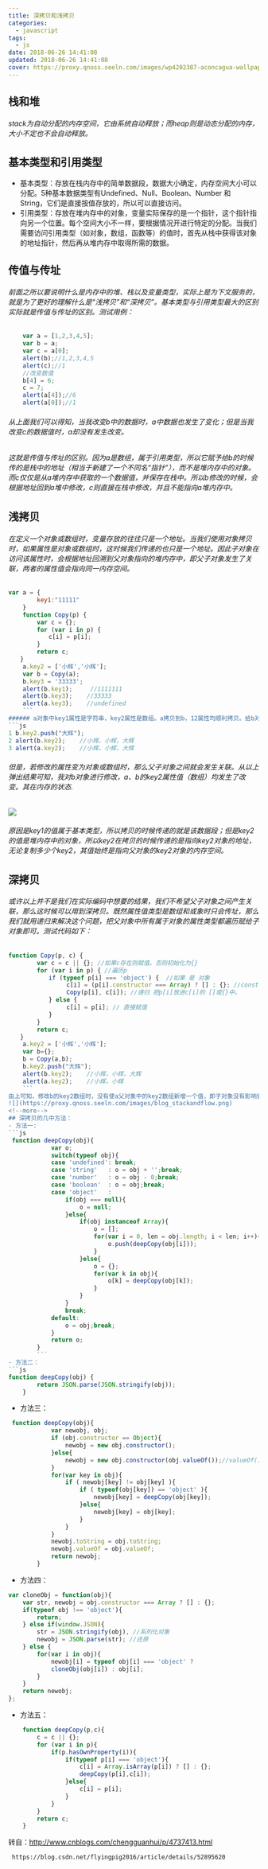 ```yaml
---
title: 深拷贝和浅拷贝
categories:
  - javascript
tags:
  - js
date: 2018-06-26 14:41:08
updated: 2018-06-26 14:41:08
cover: https://proxy.qnoss.seeln.com/images/wp4202387-aconcagua-wallpapers.jpg
---
```

## 栈和堆
###### stack为自动分配的内存空间，它由系统自动释放；而heap则是动态分配的内存，大小不定也不会自动释放。
 
## 基本类型和引用类型
 - 基本类型：存放在栈内存中的简单数据段，数据大小确定，内存空间大小可以分配。5种基本数据类型有Undefined、Null、Boolean、Number 和 String，它们是直接按值存放的，所以可以直接访问。
 - 引用类型：存放在堆内存中的对象，变量实际保存的是一个指针，这个指针指向另一个位置。每个空间大小不一样，要根据情况开进行特定的分配。当我们需要访问引用类型（如对象，数组，函数等）的值时，首先从栈中获得该对象的地址指针，然后再从堆内存中取得所需的数据。

## 传值与传址
###### 前面之所以要说明什么是内存中的堆、栈以及变量类型，实际上是为下文服务的，就是为了更好的理解什么是“浅拷贝”和“深拷贝”。基本类型与引用类型最大的区别实际就是传值与传址的区别。测试用例：
```js
	var a = [1,2,3,4,5];
    var b = a;
    var c = a[0];
    alert(b);//1,2,3,4,5
    alert(c);//1
    //改变数值
    b[4] = 6;
    c = 7;
    alert(a[4]);//6
    alert(a[0]);//1
```
###### 从上面我们可以得知，当我改变b中的数据时，a中数据也发生了变化；但是当我改变c的数据值时，a却没有发生改变。
###### 这就是传值与传址的区别。因为a是数组，属于引用类型，所以它赋予给b的时候传的是栈中的地址（相当于新建了一个不同名“指针”），而不是堆内存中的对象。而c仅仅是从a堆内存中获取的一个数据值，并保存在栈中。所以b修改的时候，会根据地址回到a堆中修改，c则直接在栈中修改，并且不能指向a堆内存中。

## 浅拷贝
###### 在定义一个对象或数组时，变量存放的往往只是一个地址。当我们使用对象拷贝时，如果属性是对象或数组时，这时候我们传递的也只是一个地址。因此子对象在访问该属性时，会根据地址回溯到父对象指向的堆内存中，即父子对象发生了关联，两者的属性值会指向同一内存空间。
```js
var a = {
        key1:"11111"
    }
    function Copy(p) {
        var c = {};
        for (var i in p) { 
        　　c[i] = p[i];
        }
        return c;
　　}
    a.key2 = ['小辉','小辉'];
    var b = Copy(a);
	b.key3 = '33333';
    alert(b.key1);     //1111111
    alert(b.key3);    //33333
    alert(a.key3);    //undefined
    ```
###### a对象中key1属性是字符串，key2属性是数组。a拷贝到b，12属性均顺利拷贝。给b对象新增一个字符串类型的属性key3时，b能正常修改，而a中无定义。说明子对象的key3（基本类型）并没有关联到父对象中，所以undefined。
```js
1 b.key2.push("大辉");
2 alert(b.key2);    //小辉，小辉，大辉
3 alert(a.key2);    //小辉，小辉，大辉
```
###### 但是，若修改的属性变为对象或数组时，那么父子对象之间就会发生关联。从以上弹出结果可知，我对b对象进行修改，a、b的key2属性值（数组）均发生了改变。其在内存的状态.
![](https://proxy.qnoss.seeln.com/images/blog_stackandflow2.png)
###### 原因是key1的值属于基本类型，所以拷贝的时候传递的就是该数据段；但是key2的值是堆内存中的对象，所以key2在拷贝的时候传递的是指向key2对象的地址，无论复制多少个key2，其值始终是指向父对象的key2对象的内存空间。

## 深拷贝
###### 或许以上并不是我们在实际编码中想要的结果，我们不希望父子对象之间产生关联，那么这时候可以用到深拷贝。既然属性值类型是数组和或象时只会传址，那么我们就用递归来解决这个问题，把父对象中所有属于对象的属性类型都遍历赋给子对象即可。测试代码如下：
```js
function Copy(p, c) {
        var c = c || {}; //如果c存在则赋值，否则初始化为{}
        for (var i in p) { //遍历p
        　　if (typeof p[i] === 'object') {  //如果 是 对象 
        　　　　　c[i] = (p[i].constructor === Array) ? [] : {}; //constructor方法返回一个对象的属性，如果是array则复制[] 否则 复制 {}
        　　　　　Copy(p[i], c[i]); //递归 把p[i]放进c[i]的 []或{}中。
        　　} else {
        　　　　　c[i] = p[i]; // 直接赋值
        　　}
        }
        return c;
　　}    
    a.key2 = ['小辉','小辉'];
    var b={};
    b = Copy(a,b);        
    b.key2.push("大辉");
    alert(b.key2);    //小辉，小辉，大辉
    alert(a.key2);    //小辉，小辉
    ```
由上可知，修改b的key2数组时，没有使a父对象中的key2数组新增一个值，即子对象没有影响到父对象a中的key2。其存储模式大致如下：
![](https://proxy.qnoss.seeln.com/images/blog_stackandflow.png)
<!--more-->
## 深拷贝的几中方法：
- 方法一:
```js
 function deepCopy(obj){
            var o;
            switch(typeof obj){
            case 'undefined': break;
            case 'string'   : o = obj + '';break;
            case 'number'   : o = obj - 0;break;
            case 'boolean'  : o = obj;break;
            case 'object'   :
                if(obj === null){
                    o = null;
                }else{
                    if(obj instanceof Array){
                        o = [];
                        for(var i = 0, len = obj.length; i < len; i++){
                            o.push(deepCopy(obj[i]));
                        }
                    }else{
                        o = {};
                        for(var k in obj){
                            o[k] = deepCopy(obj[k]);
                        }
                    }
                }
                break;
            default:
                o = obj;break;
            }
            return o;
        }
        ```
- 方法二：
```js
function deepCopy(obj) {
        return JSON.parse(JSON.stringify(obj));
    }
```
- 方法三：
```js
 function deepCopy(obj){
            var newobj, obj;
            if (obj.constructor == Object){
                newobj = new obj.constructor();
            }else{
                newobj = new obj.constructor(obj.valueOf());//valueOf()方法返回 Array 对象的原始值
            }
            for(var key in obj){
                if ( newobj[key] != obj[key] ){
                    if ( typeof(obj[key]) == 'object' ){
                        newobj[key] = deepCopy(obj[key]);
                    }else{
                        newobj[key] = obj[key];
                    }
                }
            }
            newobj.toString = obj.toString;
            newobj.valueOf = obj.valueOf;
            return newobj;
        }
```
- 方法四：
```js
var cloneObj = function(obj){
    var str, newobj = obj.constructor === Array ? [] : {};
    if(typeof obj !== 'object'){
        return;
    } else if(window.JSON){
        str = JSON.stringify(obj), //系列化对象
        newobj = JSON.parse(str); //还原
    } else {
        for(var i in obj){
            newobj[i] = typeof obj[i] === 'object' ? 
            cloneObj(obj[i]) : obj[i]; 
        }
    }
    return newobj;
};
```
- 方法五：
```js
	function deepCopy(p,c){
        c = c || {};
        for (var i in p){
            if(p.hasOwnProperty(i)){
                if(typeof p[i] === 'object'){
                    c[i] = Array.isArray(p[i]) ? [] : {};
                    deepCopy(p[i],c[i]);
                }else{
                    c[i] = p[i];
                }
            }
        }
        return c;
    }
```
转自：http://www.cnblogs.com/chengguanhui/p/4737413.html

     https://blog.csdn.net/flyingpig2016/article/details/52895620



